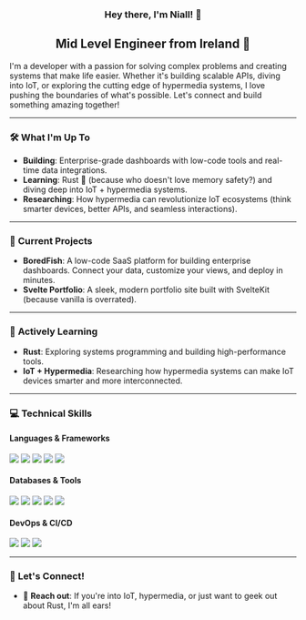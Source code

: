 <h3 align="center">
Hey there, I'm Niall! 👋
</h3>

<h2 align="center">
Mid Level Engineer from Ireland 🚀
</h2>

I'm a developer with a passion for solving complex problems and creating systems that make life easier. Whether it's building scalable APIs, diving into IoT, or exploring the cutting edge of hypermedia systems, I love pushing the boundaries of what's possible. Let's connect and build something amazing together!

---

### 🛠️ **What I'm Up To**

- **Building**: Enterprise-grade dashboards with low-code tools and real-time data integrations.
- **Learning**: Rust 🦀 (because who doesn't love memory safety?) and diving deep into IoT + hypermedia systems.
- **Researching**: How hypermedia can revolutionize IoT ecosystems (think smarter devices, better APIs, and seamless interactions).

---

### 🚀 **Current Projects**

- **BoredFish**: A low-code SaaS platform for building enterprise dashboards. Connect your data, customize your views, and deploy in minutes.
- **Svelte Portfolio**: A sleek, modern portfolio site built with SvelteKit (because vanilla is overrated).

---

### 🌱 **Actively Learning**

- **Rust**: Exploring systems programming and building high-performance tools.
- **IoT + Hypermedia**: Researching how hypermedia systems can make IoT devices smarter and more interconnected.

---

### 💻 **Technical Skills**

#### **Languages & Frameworks**
![](https://img.shields.io/badge/Code-Python-informational?style=flat&logo=Python&color=3776AB)
![](https://img.shields.io/badge/Code-Rust-informational?style=flat&logo=Rust&color=000000)
![](https://img.shields.io/badge/Code-JavaScript-informational?style=flat&logo=JavaScript&color=F7DF1E)
![](https://img.shields.io/badge/Code-Svelte-informational?style=flat&logo=Svelte&color=FF3E00)
![](https://img.shields.io/badge/Code-FastAPI-informational?style=flat&logo=FastAPI&color=009688)

#### **Databases & Tools**
![](https://img.shields.io/badge/DB-PostgreSQL-informational?style=flat&logo=PostgreSQL&color=336791)
![](https://img.shields.io/badge/DB-MongoDB-informational?style=flat&logo=MongoDB&color=47A248)
![](https://img.shields.io/badge/Tools-Docker-informational?style=flat&logo=Docker&color=2496ED)
![](https://img.shields.io/badge/Tools-Git-informational?style=flat&logo=Git&color=F05032)
![](https://img.shields.io/badge/Tools-AWS-informational?style=flat&logo=Amazon-AWS&color=232F3E)

#### **DevOps & CI/CD**
![](https://img.shields.io/badge/Tools-Jenkins-informational?style=flat&logo=Jenkins&color=D24939)
![](https://img.shields.io/badge/Tools-Ansible-informational?style=flat&logo=Ansible&color=EE0000)
![](https://img.shields.io/badge/Tools-GitHub_Actions-informational?style=flat&logo=GitHub-Actions&color=2088FF)

---

### 🤝 **Let's Connect!**

- 💬 **Reach out**: If you're into IoT, hypermedia, or just want to geek out about Rust, I'm all ears!
